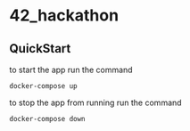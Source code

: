 # 42_hackathon

## QuickStart
to start the app run the command
```
docker-compose up
```
to stop the app from running run the command
```
docker-compose down
```
